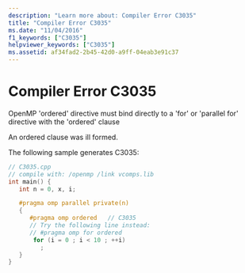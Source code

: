 ```yaml
---
description: "Learn more about: Compiler Error C3035"
title: "Compiler Error C3035"
ms.date: "11/04/2016"
f1_keywords: ["C3035"]
helpviewer_keywords: ["C3035"]
ms.assetid: af34fad2-2b45-42d0-a9ff-04eab3e91c37
---
```

# Compiler Error C3035

OpenMP 'ordered' directive must bind directly to a 'for' or 'parallel for' directive with the 'ordered' clause

An ordered clause was ill formed.

The following sample generates C3035:

```cpp
// C3035.cpp
// compile with: /openmp /link vcomps.lib
int main() {
   int n = 0, x, i;

   #pragma omp parallel private(n)
   {
      #pragma omp ordered   // C3035
      // Try the following line instead:
      // #pragma omp for ordered
       for (i = 0 ; i < 10 ; ++i)
         ;
   }
}
```
